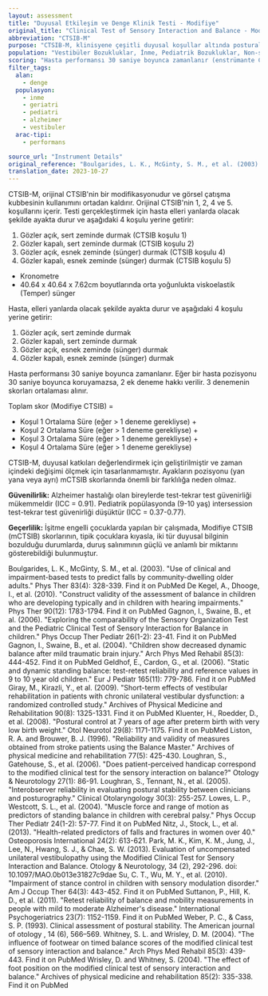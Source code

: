 ```yaml
---
layout: assessment
title: "Duyusal Etkileşim ve Denge Klinik Testi - Modifiye"
original_title: "Clinical Test of Sensory Interaction and Balance - Modified"
abbreviation: "CTSIB-M"
purpose: "CTSIB-M, klinisyene çeşitli duyusal koşullar altında postural kontrolü ölçme imkanı sağlar."
population: "Vestibüler Bozukluklar, İnme, Pediatrik Bozukluklar, Non-spesifik Hasta Popülasyonu, Alzheimer Hastalığı ve Progresif Demans"
scoring: "Hasta performansı 30 saniye boyunca zamanlanır (enstrümante CTSIB-M için 10 saniye). Eğer bir hasta pozisyonu 30 saniye boyunca koruyamazsa, 2 ek deneme hakkı verilir. 3 denemenin skorları ortalaması alınır."
filter_tags:
  alan:
    - denge
  populasyon:
    - inme
    - geriatri
    - pediatri
    - alzheimer
    - vestibuler
  arac-tipi:
    - performans

source_url: "Instrument Details"
original_reference: "Boulgarides, L. K., McGinty, S. M., et al. (2003). \"Use of clinical and impairment-based tests to predict falls by community-dwelling older adults.\" Phys Ther 83(4): 328-339."
translation_date: 2023-10-27
---
```




CTSIB-M, orijinal CTSIB'nin bir modifikasyonudur ve görsel çatışma kubbesinin kullanımını ortadan kaldırır. Orijinal CTSIB'nin 1, 2, 4 ve 5. koşullarını içerir. Testi gerçekleştirmek için hasta elleri yanlarda olacak şekilde ayakta durur ve aşağıdaki 4 koşulu yerine getirir:

1) Gözler açık, sert zeminde durmak (CTSIB koşulu 1)
2) Gözler kapalı, sert zeminde durmak (CTSIB koşulu 2)
3) Gözler açık, esnek zeminde (sünger) durmak (CTSIB koşulu 4)
4) Gözler kapalı, esnek zeminde (sünger) durmak (CTSIB koşulu 5)


* Kronometre
* 40.64 x 40.64 x 7.62cm boyutlarında orta yoğunlukta viskoelastik (Temper) sünger


Hasta, elleri yanlarda olacak şekilde ayakta durur ve aşağıdaki 4 koşulu yerine getirir:

1) Gözler açık, sert zeminde durmak
2) Gözler kapalı, sert zeminde durmak
3) Gözler açık, esnek zeminde (sünger) durmak
4) Gözler kapalı, esnek zeminde (sünger) durmak

Hasta performansı 30 saniye boyunca zamanlanır. Eğer bir hasta pozisyonu 30 saniye boyunca koruyamazsa, 2 ek deneme hakkı verilir. 3 denemenin skorları ortalaması alınır.


Toplam skor (Modifiye CTSIB) =
- Koşul 1 Ortalama Süre (eğer > 1 deneme gerekliyse) +
- Koşul 2 Ortalama Süre (eğer > 1 deneme gerekliyse) +
- Koşul 3 Ortalama Süre (eğer > 1 deneme gerekliyse) +
- Koşul 4 Ortalama Süre (eğer > 1 deneme gerekliyse)


CTSIB-M, duyusal katkıları değerlendirmek için geliştirilmiştir ve zaman içindeki değişimi ölçmek için tasarlanmamıştır. Ayakların pozisyonu (yan yana veya ayrı) mCTSIB skorlarında önemli bir farklılığa neden olmaz.


**Güvenilirlik:** Alzheimer hastalığı olan bireylerde test-tekrar test güvenirliği mükemmeldir (ICC = 0.91). Pediatrik popülasyonda (9-10 yaş) intersession test-tekrar test güvenirliği düşüktür (ICC = 0.37-0.77).

**Geçerlilik:** İşitme engelli çocuklarda yapılan bir çalışmada, Modifiye CTSIB (mCTSIB) skorlarının, tipik çocuklara kıyasla, iki tür duyusal bilginin bozulduğu durumlarda, duruş salınımının güçlü ve anlamlı bir miktarını gösterebildiği bulunmuştur.


Boulgarides, L. K., McGinty, S. M., et al. (2003). "Use of clinical and impairment-based tests to predict falls by community-dwelling older adults." Phys Ther 83(4): 328-339.
Find it on PubMed
De Kegel, A., Dhooge, I., et al. (2010). "Construct validity of the assessment of balance in children who are developing typically and in children with hearing impairments." Phys Ther 90(12): 1783-1794.
Find it on PubMed
Gagnon, I., Swaine, B., et al. (2006). "Exploring the comparability of the Sensory Organization Test and the Pediatric Clinical Test of Sensory Interaction for Balance in children." Phys Occup Ther Pediatr 26(1-2): 23-41.
Find it on PubMed
Gagnon, I., Swaine, B., et al. (2004). "Children show decreased dynamic balance after mild traumatic brain injury." Arch Phys Med Rehabil 85(3): 444-452.
Find it on PubMed
Geldhof, E., Cardon, G., et al. (2006). "Static and dynamic standing balance: test-retest reliability and reference values in 9 to 10 year old children." Eur J Pediatr 165(11): 779-786.
Find it on PubMed
Giray, M., Kirazli, Y., et al. (2009). "Short-term effects of vestibular rehabilitation in patients with chronic unilateral vestibular dysfunction: a randomized controlled study." Archives of Physical Medicine and Rehabilitation 90(8): 1325-1331.
Find it on PubMed
Kluenter, H., Roedder, D., et al. (2008). "Postural control at 7 years of age after preterm birth with very low birth weight." Otol Neurotol 29(8): 1171-1175.
Find it on PubMed
Liston, R. A. and Brouwer, B. J. (1996). "Reliability and validity of measures obtained from stroke patients using the Balance Master." Archives of physical medicine and rehabilitation 77(5): 425-430.
Loughran, S., Gatehouse, S., et al. (2006). "Does patient-perceived handicap correspond to the modified clinical test for the sensory interaction on balance?" Otology & Neurotology 27(1): 86-91.
Loughran, S., Tennant, N., et al. (2005). "Interobserver reliability in evaluating postural stability between clinicians and posturography." Clinical Otolaryngology 30(3): 255-257.
Lowes, L. P., Westcott, S. L., et al. (2004). "Muscle force and range of motion as predictors of standing balance in children with cerebral palsy." Phys Occup Ther Pediatr 24(1-2): 57-77.
Find it on PubMed
Nitz, J., Stock, L., et al. (2013). "Health-related predictors of falls and fractures in women over 40." Osteoporosis International 24(2): 613-621.
Park, M. K., Kim, K. M., Jung, J., Lee, N., Hwang, S. J., & Chae, S. W. (2013). Evaluation of uncompensated unilateral vestibulopathy using the Modified Clinical Test for Sensory Interaction and Balance.
Otology & Neurotology,
34
(2), 292-296. doi: 10.1097/MAO.0b013e31827c9dae
Su, C. T., Wu, M. Y., et al. (2010). "Impairment of stance control in children with sensory modulation disorder." Am J Occup Ther 64(3): 443-452.
Find it on PubMed
Suttanon, P., Hill, K. D., et al. (2011). "Retest reliability of balance and mobility measurements in people with mild to moderate Alzheimer's disease." International Psychogeriatrics 23(7): 1152-1159.
Find it on PubMed
Weber, P. C., & Cass, S. P. (1993). Clinical assessment of postural stability.
The American journal of otology
,
14
(6), 566–569.
Whitney, S. L. and Wrisley, D. M. (2004). "The influence of footwear on timed balance scores of the modified clinical test of sensory interaction and balance." Arch Phys Med Rehabil 85(3): 439-443.
Find it on PubMed
Wrisley, D. and Whitney, S. (2004). "The effect of foot position on the modified clinical test of sensory interaction and balance." Archives of physical medicine and rehabilitation 85(2): 335-338.
Find it on PubMed
```